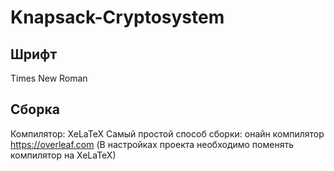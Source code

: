 # Knapsack-Cryptosystem

## Шрифт
Times New Roman
## Сборка 
Компилятор: XeLaTeX
Самый простой способ сборки: онайн компилятор https://overleaf.com (В настройках проекта необходимо поменять компилятор на XeLaTeX)
